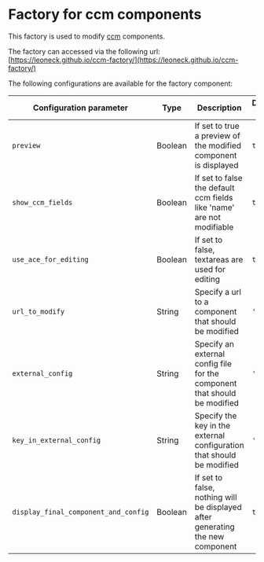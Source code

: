 # Factory for ccm components

This factory is used to modify [ccm](https://github.com/akless/ccm) components.

The factory can accessed via the following url: [https://leoneck.github.io/ccm-factory/](https://leoneck.github.io/ccm-factory/)



The following configurations are available for the factory component:

| Configuration parameter              | Type    | Description                              | Default value |
| ------------------------------------ | ------- | ---------------------------------------- | ------------- |
| `preview`                            | Boolean | If set to true a preview of the modified component is displayed | `true`        |
| `show_ccm_fields`                    | Boolean | If set to false the default ccm fields like 'name' are not modifiable | `true`        |
| `use_ace_for_editing`                | Boolean | If set to false, textareas are used for editing | `true`        |
| `url_to_modify`                      | String  | Specify a url to a component that should be modified | `''`          |
| `external_config`                    | String  | Specify an external config file for the component that should be modified | `''`          |
| `key_in_external_config`             | String  | Specify the key in the external configuration that should be modified | `''`          |
| `display_final_component_and_config` | Boolean | If set to false, nothing will be displayed after generating the new component | `true`        |

